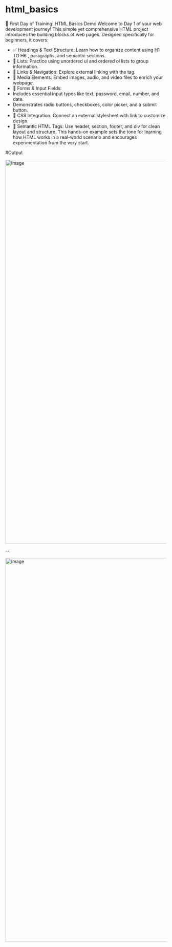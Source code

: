 # html_basics

🚀 First Day of Training: HTML Basics Demo
Welcome to Day 1 of your web development journey! This simple yet comprehensive HTML project introduces the building blocks of web pages. Designed specifically for beginners, it covers:
- ✅ Headings & Text Structure: Learn how to organize content using H1 TO H6 , paragraphs, and semantic sections.
- 📑 Lists: Practice using unordered ul and ordered ol lists to group information.
- 📎 Links & Navigation: Explore external linking with the <a> tag.
- 🎥 Media Elements: Embed images, audio, and video files to enrich your webpage.
- 📝 Forms & Input Fields:
- Includes essential input types like text, password, email, number, and date.
- Demonstrates radio buttons, checkboxes, color picker, and a submit button.
- 🎨 CSS Integration: Connect an external stylesheet with link to customize design.
- 📁 Semantic HTML Tags: Use header, section, footer, and div for clean layout and structure.
This hands-on example sets the tone for learning how HTML works in a real-world scenario and encourages experimentation from the very start.

#Output

<img width="1920" height="1200" alt="Image" src="https://github.com/user-attachments/assets/4a7c1fa2-643b-424d-babe-eaed063c4fee" />

--

<img width="1920" height="1200" alt="Image" src="https://github.com/user-attachments/assets/e7f49e48-4187-4a12-8601-f7b348d85886" />

